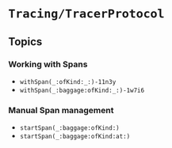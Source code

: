 # ``Tracing/TracerProtocol``

## Topics



### Working with Spans

- ``withSpan(_:ofKind:_:)-11n3y``
- ``withSpan(_:baggage:ofKind:_:)-1w7i6``

### Manual Span management

- ``startSpan(_:baggage:ofKind:)``
- ``startSpan(_:baggage:ofKind:at:)``
